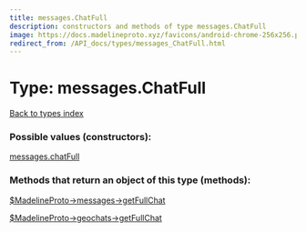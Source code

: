 ```yaml
---
title: messages.ChatFull
description: constructors and methods of type messages.ChatFull
image: https://docs.madelineproto.xyz/favicons/android-chrome-256x256.png
redirect_from: /API_docs/types/messages_ChatFull.html
---
```

# Type: messages.ChatFull  
[Back to types index](index.md)



### Possible values (constructors):

[messages.chatFull](../constructors/messages.chatFull.md)  



### Methods that return an object of this type (methods):

[$MadelineProto->messages->getFullChat](../methods/messages.getFullChat.md)  

[$MadelineProto->geochats->getFullChat](../methods/geochats.getFullChat.md)  



